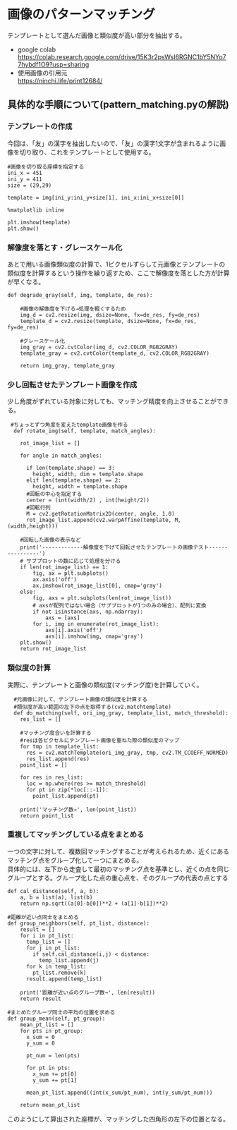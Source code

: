 # 画像のパターンマッチング
テンプレートとして選んだ画像と類似度が高い部分を抽出する。  
- google colab  
https://colab.research.google.com/drive/15K3r2psWsI6RGNC1bY5NYo77hybdf1O9?usp=sharing
- 使用画像の引用元  
https://ninchi.life/print12684/

## 具体的な手順について(pattern_matching.pyの解説)  
### テンプレートの作成  
今回は、「友」の漢字を抽出したいので、「友」の漢字1文字が含まれるように画像を切り取り、これをテンプレートとして使用する。
~~~
#画像を切り取る座標を指定する
ini_x = 451
ini_y = 411
size = (29,29)

template = img[ini_y:ini_y+size[1], ini_x:ini_x+size[0]]

%matplotlib inline

plt.imshow(template)
plt.show()
~~~
### 解像度を落とす・グレースケール化
あとで用いる画像類似度の計算で、1ピクセルずらして元画像とテンプレートの類似度を計算するという操作を繰り返すため、ここで解像度を落とした方が計算が早くなる。
~~~
def degrade_gray(self, img, template, de_res):

    #画像の解像度を下げる→処理を軽くするため
    img_d = cv2.resize(img, dsize=None, fx=de_res, fy=de_res)
    template_d = cv2.resize(template, dsize=None, fx=de_res, fy=de_res)

    #グレースケール化
    img_gray = cv2.cvtColor(img_d, cv2.COLOR_RGB2GRAY)
    template_gray = cv2.cvtColor(template_d, cv2.COLOR_RGB2GRAY)

    return img_gray, template_gray
~~~
### 少し回転させたテンプレート画像を作成
少し角度がずれている対象に対しても、マッチング精度を向上させることができる。
~~~
 #ちょっとずつ角度を変えたtemplate画像を作る
  def rotate_img(self, template, match_angles):

    rot_image_list = []

    for angle in match_angles:

      if len(template.shape) == 3:
        height, width, dim = template.shape
      elif len(template.shape) == 2:
        height, width = template.shape
      #回転の中心を指定する
      center = (int(width/2) , int(height/2))
      #回転行列
      M = cv2.getRotationMatrix2D(center, angle, 1.0)
      rot_image_list.append(cv2.warpAffine(template, M, (width,height)))

    #回転した画像の表示など
    print('-------------解像度を下げて回転させたテンプレートの画像テスト----------------')
    # サブプロットの数に応じて処理を分ける
    if len(rot_image_list) == 1:
        fig, ax = plt.subplots()
        ax.axis('off')
        ax.imshow(rot_image_list[0], cmap='gray')
    else:
        fig, axs = plt.subplots(len(rot_image_list))
        # axsが配列ではない場合（サブプロットが1つのみの場合）、配列に変換
        if not isinstance(axs, np.ndarray):
            axs = [axs]
        for i, img in enumerate(rot_image_list):
            axs[i].axis('off')
            axs[i].imshow(img, cmap='gray')
    plt.show()
    return rot_image_list
~~~
### 類似度の計算
実際に、テンプレートと画像の類似度(マッチング度)を計算していく。
~~~
  #元画像に対して、テンプレート画像の類似度を計算する
  #類似度が高い範囲の左下の点を取得する(cv2.matchtemplate)
  def do_matching(self, ori_img_gray, template_list, match_threshold):
    res_list = []

    #マッチング度合いを計算する
    #resは各ピクセルにテンプレート画像を重ねた際の類似度のマップ
    for tmp in template_list:
      res = cv2.matchTemplate(ori_img_gray, tmp, cv2.TM_CCOEFF_NORMED)
      res_list.append(res)
    point_list = []

    for res in res_list:
      loc = np.where(res >= match_threshold)
      for pt in zip(*loc[::-1]):
        point_list.append(pt)

    print('マッチング数→', len(point_list))
    return point_list
~~~
### 重複してマッチングしている点をまとめる
一つの文字に対して、複数回マッチングすることが考えられるため、近くにあるマッチング点をグループ化して一つにまとめる。  
具体的には、左下から走査して最初のマッチング点を基準とし、近くの点を同じグループとする。グループ化した点の重心点を、そのグループの代表の点とする
~~~
def cal_distance(self, a, b):
    a, b = list(a), list(b)
    return np.sqrt((a[0]-b[0])**2 + (a[1]-b[1])**2)

#距離が近い点同士をまとめる
def group_neighbors(self, pt_list, distance):
    result = []
    for i in pt_list:
      temp_list = []
      for j in pt_list:
        if self.cal_distance(i,j) < distance:
          temp_list.append(j)
      for k in temp_list:
        pt_list.remove(k)
      result.append(temp_list)

    print('距離が近い点のグループ数→', len(result))
    return result
    
#まとめたグループ同士の平均の位置を求める
def group_mean(self, pt_group):
    mean_pt_list = []
    for pts in pt_group:
      x_sum = 0
      y_sum = 0

      pt_num = len(pts)

      for pt in pts:
        x_sum += pt[0]
        y_sum += pt[1]

      mean_pt_list.append((int(x_sum/pt_num), int(y_sum/pt_num)))

    return mean_pt_list
~~~

このようにして算出された座標が、マッチングした四角形の左下の位置となる。